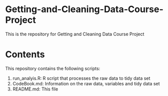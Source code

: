 # Getting-and-Cleaning-Data-Course-Project
This is the repository for Getting and Cleaning Data Course Project 

Contents
==
This repository contains the following scripts:   
1. run_analyis.R: R script that processes the raw data to tidy data set     
2. CodeBook.md: Information on the raw data, variables and tidy data set    
3. README.md: This file    



